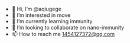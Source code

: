 - 👋 Hi, I’m @aqiugege
- 👀 I’m interested in move
- 🌱 I’m currently learning immunity
- 💞️ I’m looking to collaborate on nano-immunity
- 📫 How to reach me 1454127372@qq.com

<!---
aqiugege/aqiugege is a ✨ special ✨ repository because its `README.md` (this file) appears on your GitHub profile.
You can click the Preview link to take a look at your changes.
--->
